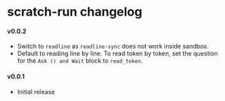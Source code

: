 # scratch-run changelog

#### v0.0.2

- Switch to `readline` as `readline-sync` does not work inside sandbox.
- Default to reading line by line. To read token by token, set the question for the `Ask () and Wait` block to `read_token`.

#### v0.0.1

- Initial release
